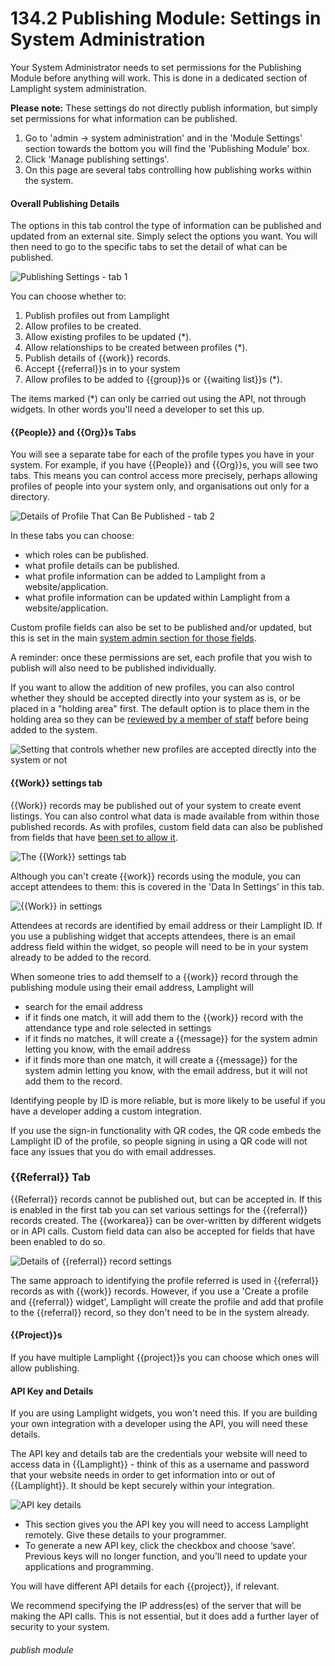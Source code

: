 # 134.2 Publishing Module: Settings in System Administration

Your System Administrator needs to set permissions for the Publishing Module before anything will work. This is done
in a dedicated section of Lamplight system administration.

**Please note:** These settings do not directly publish information, but simply set permissions for what information can
be published.

1. Go to 'admin -> system administration' and in the 'Module Settings' section towards the bottom you will find the 'Publishing Module' box.
2. Click 'Manage publishing settings'. 
3. On this page are several tabs controlling how publishing works within the system.

#### Overall Publishing Details

The options in this tab control the type of information can be published and updated from an external site. Simply
select the options you want. You will then need to go to the specific tabs to set the detail of what can be published.

![Publishing Settings - tab 1](134.2a_publishing_settings.png)

You can choose whether to:

1. Publish profiles out from Lamplight
2. Allow profiles to be created.
3. Allow existing profiles to be updated (*).
4. Allow relationships to be created between profiles (*).
5. Publish details of {{work}} records.
6. Accept {{referral}}s in to your system
7. Allow profiles to be added to {{group}}s or {{waiting list}}s (*).

The items marked (*) can only be carried out using the API, not through widgets. In other words you'll need a developer
to set this up.

#### {{People}} and {{Org}}s Tabs

You will see a separate tabe for each of the profile types you have in your system. For example, if you have
{{People}} and {{Org}}s, you will see two tabs. This means you can control access more precisely, perhaps allowing
profiles of people into your system only, and organisations out only for a directory.


![Details of Profile That Can Be Published - tab 2](134.2b_publish_profile.png)

In these tabs you can choose:

- which roles can be published.
- what profile details can be published.
- what profile information can be added to Lamplight from a website/application.
- what profile information can be updated within Lamplight from a website/application.

Custom profile fields can also be set to be published and/or updated, but this is set in the main [system admin
section for those fields](help/index/p/104).

A reminder: once these permissions are set, each profile that you wish to publish will also need to be published individually.

If you want to allow the addition of new profiles, you can also control whether they should be accepted directly
into your system as is, or be placed in a "holding area" first. The default option is to place them in the 
holding area so they can be [reviewed by a member of staff](/help/index/p/48.7) before being added to the system. 

![Setting that controls whether new profiles are accepted directly into the system or not](134.2c_publish_profile.png)


#### {{Work}} settings tab

{{Work}} records may be published out of your system to create event listings. You can also control what data is made
available from within those published records. As with profiles, custom field data can also be published from fields
that have [been set to allow it](help/index/p/104.3.1).

![The {{Work}} settings tab](134.2d_work_settings.png)

Although you can't create {{work}} records using the module, you can accept attendees to them: this is covered in
the 'Data In Settings' in this tab.

![{{Work}} in settings](134.2e_work_in.png)

Attendees at records are identified by email address or their Lamplight ID. If you use a publishing widget that
accepts attendees, there is an email address field within the widget, so people will need to be in your system
already to be added to the record.

When someone tries to add themself to a {{work}} record through the publishing module using their email address,
Lamplight will
- search for the email address
- if it finds one match, it will add them to the {{work}} record with the attendance type and role selected in settings
- if it finds no matches, it will create a {{message}} for the system admin letting you know, with the email address
- if it finds more than one match, it will create a {{message}} for the system admin letting you know, with the email address, but it will not add them to the record.

Identifying people by ID is more reliable, but is more likely to be useful if you have a developer adding a 
custom integration.

If you use the sign-in functionality with QR codes, the QR code embeds the Lamplight ID of the profile, so people
signing in using a QR code will not face any issues that you do with email addresses.

### {{Referral}} Tab

{{Referral}} records cannot be published out, but can be accepted in. If this is enabled in the first tab you 
can set various settings for the {{referral}} records created. The {{workarea}} can be over-written by different 
widgets or in API calls. Custom field data can also be accepted for fields that have been enabled to do so.

![Details of {{referral}} record settings](134.2f_referral.png)

The same approach to identifying the profile referred is used in {{referral}} records as with {{work}} records.
However, if you use a 'Create a profile and {{referral}} widget', Lamplight will create the profile and add that
profile to the {{referral}} record, so they don't need to be in the system already.

#### {{Project}}s

If you have multiple Lamplight {{project}}s you can choose which ones will allow publishing.

#### API Key and Details

If you are using Lamplight widgets, you won't need this. If you are building your own integration with a developer
using the API, you will need these details.

The API key and details tab are the credentials your website will need to access data in {{Lamplight}} - think of this
as a username and password that your website needs in order to get information into or out of {{Lamplight}}. It should
be kept securely within your integration.

![API key details](134.2g_api_key.png)

- This section gives you the API key you will need to access Lamplight remotely. Give these details to your programmer.
- To generate a new API key, click the checkbox and choose ‘save’. Previous keys will no longer function, and you’ll need to update your applications and programming.

You will have different API details for each {{project}}, if relevant.

We recommend specifying the IP address(es) of the server that will be making the API calls. This is not essential, but it does
add a further layer of security to your system.



###### publish module


